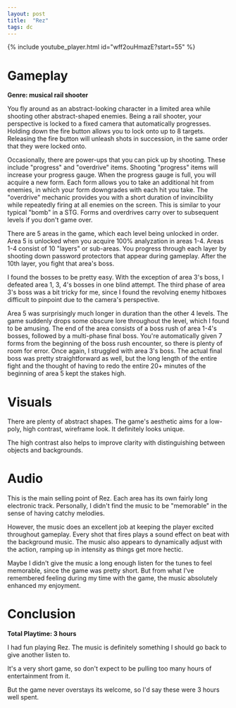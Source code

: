 ```yaml
---
layout: post
title:  "Rez"
tags: dc
---
```


{% include youtube_player.html id="wff2ouHmazE?start=55" %}

# Gameplay
**Genre: musical rail shooter**

You fly around as an abstract-looking character in a limited area while shooting other abstract-shaped enemies. Being a rail shooter, your perspective is locked to a fixed camera that automatically progresses. Holding down the fire button allows you to lock onto up to 8 targets. Releasing the fire button will unleash shots in succession, in the same order that they were locked onto.

Occasionally, there are power-ups that you can pick up by shooting. These include "progress" and "overdrive" items. Shooting "progress" items will increase your progress gauge. When the progress gauge is full, you will acquire a new form. Each form allows you to take an additional hit from enemies, in which your form downgrades with each hit you take. The "overdrive" mechanic provides you with a short duration of invincibility while repeatedly firing at all enemies on the screen. This is similar to your typical "bomb" in a STG. Forms and overdrives carry over to subsequent levels if you don't game over.

There are 5 areas in the game, which each level being unlocked in order. Area 5 is unlocked when you acquire 100% analyzation in areas 1-4. Areas 1-4 consist of 10 "layers" or sub-areas. You progress through each layer by shooting down password protectors that appear during gameplay. After the 10th layer, you fight that area's boss.

I found the bosses to be pretty easy. With the exception of area 3's boss, I defeated area 1, 3, 4's bosses in one blind attempt. The third phase of area 3's boss was a bit tricky for me, since I found the revolving enemy hitboxes difficult to pinpoint due to the camera's perspective.

Area 5 was surprisingly much longer in duration than the other 4 levels. The game suddenly drops some obscure lore throughout the level, which I found to be amusing. The end of the area consists of a boss rush of area 1-4's bosses, followed by a multi-phase final boss. You're automatically given 7 forms from the beginning of the boss rush encounter, so there is plenty of room for error. Once again, I struggled with area 3's boss. The actual final boss was pretty straightforward as well, but the long length of the entire fight and the thought of having to redo the entire 20+ minutes of the beginning of area 5 kept the stakes high.

# Visuals
There are plenty of abstract shapes. The game's aesthetic aims for a low-poly, high contrast, wireframe look. It definitely looks unique.

The high contrast also helps to improve clarity with distinguishing between objects and backgrounds.

# Audio
This is the main selling point of Rez. Each area has its own fairly long electronic track. Personally, I didn't find the music to be "memorable" in the sense of having catchy melodies.

However, the music does an excellent job at keeping the player excited throughout gameplay. Every shot that fires plays a sound effect on beat with the background music. The music also appears to dynamically adjust with the action, ramping up in intensity as things get more hectic.

Maybe I didn't give the music a long enough listen for the tunes to feel memorable, since the game was pretty short. But from what I've remembered feeling during my time with the game, the music absolutely enhanced my enjoyment.

# Conclusion
**Total Playtime: 3 hours**

I had fun playing Rez. The music is definitely something I should go back to give another listen to.

It's a very short game, so don't expect to be pulling too many hours of entertainment from it.

But the game never overstays its welcome, so I'd say these were 3 hours well spent.
